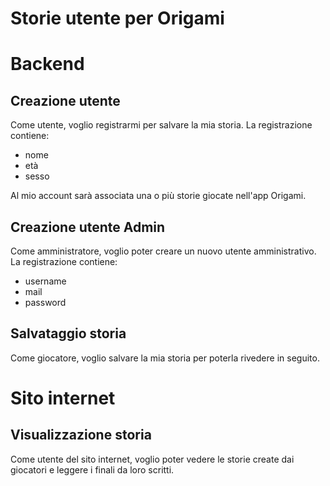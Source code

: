 # Storie utente per Origami

# Backend

## Creazione utente
Come utente, voglio registrarmi per salvare la mia storia.
La registrazione contiene:

- nome
- età
- sesso

Al mio account sarà associata una o più storie giocate nell'app Origami.

## Creazione utente Admin
Come amministratore, voglio poter creare un nuovo utente amministrativo.
La registrazione contiene:

- username
- mail
- password

## Salvataggio storia
Come giocatore, voglio salvare la mia storia per poterla rivedere in seguito.

# Sito internet

## Visualizzazione storia
Come utente del sito internet, voglio poter vedere le storie create dai giocatori e leggere i finali da loro scritti.